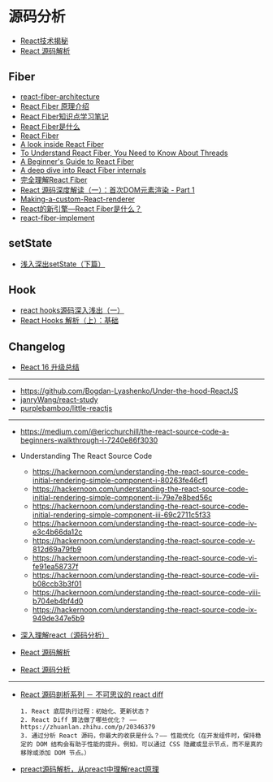 # 源码分析

- [React技术揭秘](https://react.iamkasong.com/#%E5%AF%BC%E5%AD%A6%E8%A7%86%E9%A2%91)
- [React 源码解析](https://react.jokcy.me/)

## Fiber

- [react-fiber-architecture](https://github.com/acdlite/react-fiber-architecture)
- [React Fiber 原理介绍](https://segmentfault.com/a/1190000018250127)
- [React Fiber知识点学习笔记](https://segmentfault.com/a/1190000017784309)
- [React Fiber是什么](https://zhuanlan.zhihu.com/p/26027085)
- [React Fiber](https://juejin.cn/post/6844903582622285831)
- [A look inside React Fiber](https://makersden.io/blog/look-inside-fiber)
- [To Understand React Fiber, You Need to Know About Threads](https://dev.to/afairlie/to-understand-react-fiber-you-need-to-know-about-threads-3dof)
- [A Beginner's Guide to React Fiber](https://morioh.com/p/808b67dca7b5)
- [A deep dive into React Fiber internals](https://blog.logrocket.com/deep-dive-into-react-fiber-internals/)
- [完全理解React Fiber](http://www.ayqy.net/blog/dive-into-react-fiber/)
- [React 源码深度解读（一）：首次DOM元素渲染 - Part 1](https://segmentfault.com/a/1190000016741764)
- [Making-a-custom-React-renderer](https://github.com/nitin42/Making-a-custom-React-renderer)
- [React的新引擎—React Fiber是什么？](http://www.infoq.com/cn/articles/what-the-new-engine-of-react)
- [react-fiber-implement](https://github.com/tranbathanhtung/react-fiber-implement)

## setState

- [浅入深出setState（下篇）](https://segmentfault.com/a/1190000015821018)

## Hook

- [react hooks源码深入浅出（一）](https://segmentfault.com/a/1190000038431635)
- [React Hooks 解析（上）：基础](https://segmentfault.com/a/1190000018928587)

## Changelog

- [React 16 升级总结](https://segmentfault.com/a/1190000017540511)


---


- https://github.com/Bogdan-Lyashenko/Under-the-hood-ReactJS
- [janryWang/react-study](https://github.com/janryWang/react-study)
- [purplebamboo/little-reactjs](https://github.com/purplebamboo/little-reactjs)

---

- https://medium.com/@ericchurchill/the-react-source-code-a-beginners-walkthrough-i-7240e86f3030
- Understanding The React Source Code

    - https://hackernoon.com/understanding-the-react-source-code-initial-rendering-simple-component-i-80263fe46cf1
    - https://hackernoon.com/understanding-the-react-source-code-initial-rendering-simple-component-ii-79e7e8bed56c
    - https://hackernoon.com/understanding-the-react-source-code-initial-rendering-simple-component-iii-69c2711c5f33
    - https://hackernoon.com/understanding-the-react-source-code-iv-e3c4b66da12c
    - https://hackernoon.com/understanding-the-react-source-code-v-812d69a79fb9
    - https://hackernoon.com/understanding-the-react-source-code-vi-fe91ea58737f
    - https://hackernoon.com/understanding-the-react-source-code-vii-b08ccb3b3f01
    - https://hackernoon.com/understanding-the-react-source-code-viii-b704eb4bf4d0
    - https://hackernoon.com/understanding-the-react-source-code-ix-949de347e5b9

- [深入理解react（源码分析）](https://github.com/lanjingling0510/blog/issues/1)
- [React 源码解析](https://zhuanlan.zhihu.com/p/28697362)
- [React 源码分析](https://www.gitbook.com/book/icepy/react/details)

---

- [React 源码剖析系列 － 不可思议的 react diff](https://zhuanlan.zhihu.com/p/20346379)

    ```
    1. React 底层执行过程：初始化、更新状态？
    2. React Diff 算法做了哪些优化？ —— https://zhuanlan.zhihu.com/p/20346379 
    3. 通过分析 React 源码，你最大的收获是什么？—— 性能优化（在开发组件时，保持稳定的 DOM 结构会有助于性能的提升。例如，可以通过 CSS 隐藏或显示节点，而不是真的移除或添加 DOM 节点。）
    ```

- [preact源码解析，从preact中理解react原理](https://zhuanlan.zhihu.com/p/100076938)
